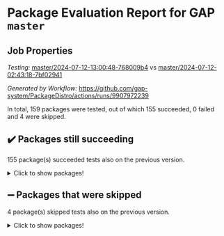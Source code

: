 # Package Evaluation Report for GAP `master`

## Job Properties

*Testing:* [master/2024-07-12-13:00:48-768009b4](https://github.com/gap-system/PackageDistro/blob/data/reports/master/2024-07-12-13:00:48-768009b4) vs [master/2024-07-12-02:43:18-7bf02941](https://github.com/gap-system/PackageDistro/blob/data/reports/master/2024-07-12-02:43:18-7bf02941)

*Generated by Workflow:* https://github.com/gap-system/PackageDistro/actions/runs/9907972239

In total, 159 packages were tested, out of which 155 succeeded, 0 failed and 4 were skipped.

## :heavy_check_mark: Packages still succeeding

155 package(s) succeeded tests also on the previous version.
<details><summary>Click to show packages!</summary>

- 4ti2interface 2023.02-04 [(success)](https://github.com/gap-system/PackageDistro/actions/runs/9907972239/job/27373140092)
- ace 5.6.2 [(success)](https://github.com/gap-system/PackageDistro/actions/runs/9907972239/job/27373140416)
- aclib 1.3.2 [(success)](https://github.com/gap-system/PackageDistro/actions/runs/9907972239/job/27373140652)
- agt 0.3.1 [(success)](https://github.com/gap-system/PackageDistro/actions/runs/9907972239/job/27373140877)
- alnuth 3.2.1 [(success)](https://github.com/gap-system/PackageDistro/actions/runs/9907972239/job/27373141152)
- anupq 3.3.0 [(success)](https://github.com/gap-system/PackageDistro/actions/runs/9907972239/job/27373141408)
- atlasrep 2.1.8 [(success)](https://github.com/gap-system/PackageDistro/actions/runs/9907972239/job/27373141690)
- autodoc 2023.06.19 [(success)](https://github.com/gap-system/PackageDistro/actions/runs/9907972239/job/27373141973)
- automata 1.15 [(success)](https://github.com/gap-system/PackageDistro/actions/runs/9907972239/job/27373142219)
- automgrp 1.3.2 [(success)](https://github.com/gap-system/PackageDistro/actions/runs/9907972239/job/27373142490)
- autpgrp 1.11 [(success)](https://github.com/gap-system/PackageDistro/actions/runs/9907972239/job/27373142776)
- cap 2024.07-06 [(success)](https://github.com/gap-system/PackageDistro/actions/runs/9907972239/job/27373148491)
- caratinterface 2.3.6 [(success)](https://github.com/gap-system/PackageDistro/actions/runs/9907972239/job/27373149218)
- cddinterface 2022.11.01 [(success)](https://github.com/gap-system/PackageDistro/actions/runs/9907972239/job/27373149661)
- circle 1.6.6 [(success)](https://github.com/gap-system/PackageDistro/actions/runs/9907972239/job/27373152258)
- classicpres 1.22 [(success)](https://github.com/gap-system/PackageDistro/actions/runs/9907972239/job/27373153841)
- cohomolo 1.6.11 [(success)](https://github.com/gap-system/PackageDistro/actions/runs/9907972239/job/27373154103)
- congruence 1.2.6 [(success)](https://github.com/gap-system/PackageDistro/actions/runs/9907972239/job/27373154366)
- corelg 1.57 [(success)](https://github.com/gap-system/PackageDistro/actions/runs/9907972239/job/27373154690)
- crime 1.6 [(success)](https://github.com/gap-system/PackageDistro/actions/runs/9907972239/job/27373154962)
- crisp 1.4.6 [(success)](https://github.com/gap-system/PackageDistro/actions/runs/9907972239/job/27373155290)
- crypting 0.10.4 [(success)](https://github.com/gap-system/PackageDistro/actions/runs/9907972239/job/27373155580)
- cryst 4.1.27 [(success)](https://github.com/gap-system/PackageDistro/actions/runs/9907972239/job/27373155927)
- crystcat 1.1.10 [(success)](https://github.com/gap-system/PackageDistro/actions/runs/9907972239/job/27373156231)
- ctbllib 1.3.9 [(success)](https://github.com/gap-system/PackageDistro/actions/runs/9907972239/job/27373156539)
- cubefree 1.19 [(success)](https://github.com/gap-system/PackageDistro/actions/runs/9907972239/job/27373156812)
- curlinterface 2.3.2 [(success)](https://github.com/gap-system/PackageDistro/actions/runs/9907972239/job/27373157117)
- cvec 2.8.1 [(success)](https://github.com/gap-system/PackageDistro/actions/runs/9907972239/job/27373157378)
- datastructures 0.3.0 [(success)](https://github.com/gap-system/PackageDistro/actions/runs/9907972239/job/27373157696)
- deepthought 1.0.6 [(success)](https://github.com/gap-system/PackageDistro/actions/runs/9907972239/job/27373157982)
- design 1.8 [(success)](https://github.com/gap-system/PackageDistro/actions/runs/9907972239/job/27373158279)
- difsets 2.3.1 [(success)](https://github.com/gap-system/PackageDistro/actions/runs/9907972239/job/27373158551)
- digraphs 1.7.1 [(success)](https://github.com/gap-system/PackageDistro/actions/runs/9907972239/job/27373158886)
- edim 1.3.8 [(success)](https://github.com/gap-system/PackageDistro/actions/runs/9907972239/job/27373159171)
- example 4.3.4 [(success)](https://github.com/gap-system/PackageDistro/actions/runs/9907972239/job/27373159495)
- examplesforhomalg 2023.10-01 [(success)](https://github.com/gap-system/PackageDistro/actions/runs/9907972239/job/27373159791)
- factint 1.6.3 [(success)](https://github.com/gap-system/PackageDistro/actions/runs/9907972239/job/27373160099)
- ferret 1.0.11 [(success)](https://github.com/gap-system/PackageDistro/actions/runs/9907972239/job/27373160416)
- fga 1.5.0 [(success)](https://github.com/gap-system/PackageDistro/actions/runs/9907972239/job/27373160768)
- fining 1.5.6 [(success)](https://github.com/gap-system/PackageDistro/actions/runs/9907972239/job/27373161081)
- float 1.0.4 [(success)](https://github.com/gap-system/PackageDistro/actions/runs/9907972239/job/27373161384)
- format 1.4.4 [(success)](https://github.com/gap-system/PackageDistro/actions/runs/9907972239/job/27373161663)
- forms 1.2.11 [(success)](https://github.com/gap-system/PackageDistro/actions/runs/9907972239/job/27373161967)
- fplsa 1.2.6 [(success)](https://github.com/gap-system/PackageDistro/actions/runs/9907972239/job/27373162252)
- fr 2.4.13 [(success)](https://github.com/gap-system/PackageDistro/actions/runs/9907972239/job/27373162583)
- francy 2.0.3 [(success)](https://github.com/gap-system/PackageDistro/actions/runs/9907972239/job/27373162925)
- fwtree 1.3 [(success)](https://github.com/gap-system/PackageDistro/actions/runs/9907972239/job/27373163204)
- gapdoc 1.6.7 [(success)](https://github.com/gap-system/PackageDistro/actions/runs/9907972239/job/27373163550)
- gauss 2023.02-04 [(success)](https://github.com/gap-system/PackageDistro/actions/runs/9907972239/job/27373163896)
- gaussforhomalg 2024.07-01 [(success)](https://github.com/gap-system/PackageDistro/actions/runs/9907972239/job/27373164156)
- gbnp 1.0.5 [(success)](https://github.com/gap-system/PackageDistro/actions/runs/9907972239/job/27373164505)
- generalizedmorphismsforcap 2024.04-01 [(success)](https://github.com/gap-system/PackageDistro/actions/runs/9907972239/job/27373164794)
- genss 1.6.8 [(success)](https://github.com/gap-system/PackageDistro/actions/runs/9907972239/job/27373165083)
- gradedmodules 2024.01-01 [(success)](https://github.com/gap-system/PackageDistro/actions/runs/9907972239/job/27373165480)
- gradedringforhomalg 2024.07-01 [(success)](https://github.com/gap-system/PackageDistro/actions/runs/9907972239/job/27373165812)
- grape 4.9.0 [(success)](https://github.com/gap-system/PackageDistro/actions/runs/9907972239/job/27373166100)
- groupoids 1.74 [(success)](https://github.com/gap-system/PackageDistro/actions/runs/9907972239/job/27373166371)
- grpconst 2.6.5 [(success)](https://github.com/gap-system/PackageDistro/actions/runs/9907972239/job/27373166664)
- guarana 0.96.3 [(success)](https://github.com/gap-system/PackageDistro/actions/runs/9907972239/job/27373166980)
- guava 3.19 [(success)](https://github.com/gap-system/PackageDistro/actions/runs/9907972239/job/27373167311)
- hap 1.62 [(success)](https://github.com/gap-system/PackageDistro/actions/runs/9907972239/job/27373167601)
- hapcryst 0.1.15 [(success)](https://github.com/gap-system/PackageDistro/actions/runs/9907972239/job/27373167857)
- hecke 1.5.3 [(success)](https://github.com/gap-system/PackageDistro/actions/runs/9907972239/job/27373168138)
- help 4.0 [(success)](https://github.com/gap-system/PackageDistro/actions/runs/9907972239/job/27373168450)
- homalg 2024.01-01 [(success)](https://github.com/gap-system/PackageDistro/actions/runs/9907972239/job/27373168705)
- homalgtocas 2023.11-01 [(success)](https://github.com/gap-system/PackageDistro/actions/runs/9907972239/job/27373168954)
- idrel 2.47 [(success)](https://github.com/gap-system/PackageDistro/actions/runs/9907972239/job/27373169210)
- images 1.3.2 [(success)](https://github.com/gap-system/PackageDistro/actions/runs/9907972239/job/27373169439)
- intpic 0.3.0 [(success)](https://github.com/gap-system/PackageDistro/actions/runs/9907972239/job/27373169679)
- io 4.8.2 [(success)](https://github.com/gap-system/PackageDistro/actions/runs/9907972239/job/27373169977)
- io_forhomalg 2023.02-04 [(success)](https://github.com/gap-system/PackageDistro/actions/runs/9907972239/job/27373170232)
- irredsol 1.4.4 [(success)](https://github.com/gap-system/PackageDistro/actions/runs/9907972239/job/27373170484)
- json 2.2.1 [(success)](https://github.com/gap-system/PackageDistro/actions/runs/9907972239/job/27373170788)
- jupyterkernel 1.5.1 [(success)](https://github.com/gap-system/PackageDistro/actions/runs/9907972239/job/27373171046)
- jupyterviz 1.5.6 [(success)](https://github.com/gap-system/PackageDistro/actions/runs/9907972239/job/27373171339)
- kan 1.37 [(success)](https://github.com/gap-system/PackageDistro/actions/runs/9907972239/job/27373171649)
- kbmag 1.5.11 [(success)](https://github.com/gap-system/PackageDistro/actions/runs/9907972239/job/27373171947)
- laguna 3.9.7 [(success)](https://github.com/gap-system/PackageDistro/actions/runs/9907972239/job/27373172287)
- liealgdb 2.2.1 [(success)](https://github.com/gap-system/PackageDistro/actions/runs/9907972239/job/27373172570)
- liepring 2.9.1 [(success)](https://github.com/gap-system/PackageDistro/actions/runs/9907972239/job/27373172841)
- liering 2.4.2 [(success)](https://github.com/gap-system/PackageDistro/actions/runs/9907972239/job/27373173107)
- linearalgebraforcap 2024.07-05 [(success)](https://github.com/gap-system/PackageDistro/actions/runs/9907972239/job/27373173431)
- lins 0.9 [(success)](https://github.com/gap-system/PackageDistro/actions/runs/9907972239/job/27373173701)
- localizeringforhomalg 2023.10-01 [(success)](https://github.com/gap-system/PackageDistro/actions/runs/9907972239/job/27373173988)
- loops 3.4.3 [(success)](https://github.com/gap-system/PackageDistro/actions/runs/9907972239/job/27373174268)
- lpres 1.1.1 [(success)](https://github.com/gap-system/PackageDistro/actions/runs/9907972239/job/27373174539)
- majoranaalgebras 1.5.2 [(success)](https://github.com/gap-system/PackageDistro/actions/runs/9907972239/job/27373174821)
- mapclass 1.4.6 [(success)](https://github.com/gap-system/PackageDistro/actions/runs/9907972239/job/27373175130)
- matgrp 0.70 [(success)](https://github.com/gap-system/PackageDistro/actions/runs/9907972239/job/27373175401)
- matricesforhomalg 2024.07-01 [(success)](https://github.com/gap-system/PackageDistro/actions/runs/9907972239/job/27373175708)
- modisom 2.5.4 [(success)](https://github.com/gap-system/PackageDistro/actions/runs/9907972239/job/27373175987)
- modulepresentationsforcap 2024.07-02 [(success)](https://github.com/gap-system/PackageDistro/actions/runs/9907972239/job/27373176262)
- modules 2024.01-01 [(success)](https://github.com/gap-system/PackageDistro/actions/runs/9907972239/job/27373176552)
- monoidalcategories 2024.06-02 [(success)](https://github.com/gap-system/PackageDistro/actions/runs/9907972239/job/27373176811)
- nconvex 2022.09-01 [(success)](https://github.com/gap-system/PackageDistro/actions/runs/9907972239/job/27373177100)
- nilmat 1.4.2 [(success)](https://github.com/gap-system/PackageDistro/actions/runs/9907972239/job/27373177394)
- nock 1.5 [(success)](https://github.com/gap-system/PackageDistro/actions/runs/9907972239/job/27373177658)
- normalizinterface 1.3.6 [(success)](https://github.com/gap-system/PackageDistro/actions/runs/9907972239/job/27373177916)
- nq 2.5.11 [(success)](https://github.com/gap-system/PackageDistro/actions/runs/9907972239/job/27373178212)
- numericalsgps 1.3.1 [(success)](https://github.com/gap-system/PackageDistro/actions/runs/9907972239/job/27373178530)
- openmath 11.5.3 [(success)](https://github.com/gap-system/PackageDistro/actions/runs/9907972239/job/27373178817)
- orb 4.9.0 [(success)](https://github.com/gap-system/PackageDistro/actions/runs/9907972239/job/27373179100)
- packagemanager 1.4.3 [(success)](https://github.com/gap-system/PackageDistro/actions/runs/9907972239/job/27373179346)
- patternclass 2.4.3 [(success)](https://github.com/gap-system/PackageDistro/actions/runs/9907972239/job/27373179572)
- permut 2.0.5 [(success)](https://github.com/gap-system/PackageDistro/actions/runs/9907972239/job/27373179849)
- polenta 1.3.10 [(success)](https://github.com/gap-system/PackageDistro/actions/runs/9907972239/job/27373180088)
- polymaking 0.8.7 [(success)](https://github.com/gap-system/PackageDistro/actions/runs/9907972239/job/27373180376)
- primgrp 3.4.4 [(success)](https://github.com/gap-system/PackageDistro/actions/runs/9907972239/job/27373180679)
- profiling 2.5.4 [(success)](https://github.com/gap-system/PackageDistro/actions/runs/9907972239/job/27373180937)
- qdistrnd 0.9.4 [(success)](https://github.com/gap-system/PackageDistro/actions/runs/9907972239/job/27373181160)
- qpa 1.35 [(success)](https://github.com/gap-system/PackageDistro/actions/runs/9907972239/job/27373181404)
- quagroup 1.8.4 [(success)](https://github.com/gap-system/PackageDistro/actions/runs/9907972239/job/27373181700)
- radiroot 2.9 [(success)](https://github.com/gap-system/PackageDistro/actions/runs/9907972239/job/27373181992)
- rcwa 4.7.1 [(success)](https://github.com/gap-system/PackageDistro/actions/runs/9907972239/job/27373182341)
- rds 1.8 [(success)](https://github.com/gap-system/PackageDistro/actions/runs/9907972239/job/27373182630)
- recog 1.4.2 [(success)](https://github.com/gap-system/PackageDistro/actions/runs/9907972239/job/27373182927)
- repndecomp 1.3.0 [(success)](https://github.com/gap-system/PackageDistro/actions/runs/9907972239/job/27373183159)
- repsn 3.1.2 [(success)](https://github.com/gap-system/PackageDistro/actions/runs/9907972239/job/27373183431)
- resclasses 4.7.3 [(success)](https://github.com/gap-system/PackageDistro/actions/runs/9907972239/job/27373183685)
- ringsforhomalg 2024.06-01 [(success)](https://github.com/gap-system/PackageDistro/actions/runs/9907972239/job/27373183929)
- sco 2023.08-01 [(success)](https://github.com/gap-system/PackageDistro/actions/runs/9907972239/job/27373184195)
- scscp 2.4.3 [(success)](https://github.com/gap-system/PackageDistro/actions/runs/9907972239/job/27373184459)
- semigroups 5.3.7 [(success)](https://github.com/gap-system/PackageDistro/actions/runs/9907972239/job/27373184665)
- sglppow 2.4 [(success)](https://github.com/gap-system/PackageDistro/actions/runs/9907972239/job/27373184985)
- sgpviz 0.999.5 [(success)](https://github.com/gap-system/PackageDistro/actions/runs/9907972239/job/27373185264)
- simpcomp 2.1.14 [(success)](https://github.com/gap-system/PackageDistro/actions/runs/9907972239/job/27373185543)
- singular 2024.06.03 [(success)](https://github.com/gap-system/PackageDistro/actions/runs/9907972239/job/27373185785)
- sl2reps 1.1 [(success)](https://github.com/gap-system/PackageDistro/actions/runs/9907972239/job/27373186081)
- sla 1.5.3 [(success)](https://github.com/gap-system/PackageDistro/actions/runs/9907972239/job/27373186379)
- smallgrp 1.5.4 [(success)](https://github.com/gap-system/PackageDistro/actions/runs/9907972239/job/27373186733)
- smallsemi 0.7.0 [(success)](https://github.com/gap-system/PackageDistro/actions/runs/9907972239/job/27373187010)
- sonata 2.9.6 [(success)](https://github.com/gap-system/PackageDistro/actions/runs/9907972239/job/27373187430)
- sophus 1.27 [(success)](https://github.com/gap-system/PackageDistro/actions/runs/9907972239/job/27373187704)
- sotgrps 1.2 [(success)](https://github.com/gap-system/PackageDistro/actions/runs/9907972239/job/27373188001)
- spinsym 1.5.2 [(success)](https://github.com/gap-system/PackageDistro/actions/runs/9907972239/job/27373188240)
- standardff 1.0 [(success)](https://github.com/gap-system/PackageDistro/actions/runs/9907972239/job/27373188516)
- symbcompcc 1.3.2 [(success)](https://github.com/gap-system/PackageDistro/actions/runs/9907972239/job/27373188800)
- thelma 1.3 [(success)](https://github.com/gap-system/PackageDistro/actions/runs/9907972239/job/27373189083)
- tomlib 1.2.11 [(success)](https://github.com/gap-system/PackageDistro/actions/runs/9907972239/job/27373189330)
- toolsforhomalg 2024.07-01 [(success)](https://github.com/gap-system/PackageDistro/actions/runs/9907972239/job/27373189573)
- toric 1.9.6 [(success)](https://github.com/gap-system/PackageDistro/actions/runs/9907972239/job/27373189799)
- toricvarieties 2022.07.13 [(success)](https://github.com/gap-system/PackageDistro/actions/runs/9907972239/job/27373190071)
- transgrp 3.6.5 [(success)](https://github.com/gap-system/PackageDistro/actions/runs/9907972239/job/27373190384)
- typeset 1.2.2 [(success)](https://github.com/gap-system/PackageDistro/actions/runs/9907972239/job/27373190641)
- ugaly 4.1.3 [(success)](https://github.com/gap-system/PackageDistro/actions/runs/9907972239/job/27373190914)
- unipot 1.6 [(success)](https://github.com/gap-system/PackageDistro/actions/runs/9907972239/job/27373191242)
- unitlib 4.2.0 [(success)](https://github.com/gap-system/PackageDistro/actions/runs/9907972239/job/27373191506)
- utils 0.85 [(success)](https://github.com/gap-system/PackageDistro/actions/runs/9907972239/job/27373192021)
- uuid 0.7 [(success)](https://github.com/gap-system/PackageDistro/actions/runs/9907972239/job/27373192481)
- walrus 0.9991 [(success)](https://github.com/gap-system/PackageDistro/actions/runs/9907972239/job/27373192853)
- wedderga 4.10.5 [(success)](https://github.com/gap-system/PackageDistro/actions/runs/9907972239/job/27373193168)
- xmod 2.92 [(success)](https://github.com/gap-system/PackageDistro/actions/runs/9907972239/job/27373193570)
- xmodalg 1.23 [(success)](https://github.com/gap-system/PackageDistro/actions/runs/9907972239/job/27373193934)
- yangbaxter 0.10.5 [(success)](https://github.com/gap-system/PackageDistro/actions/runs/9907972239/job/27373194279)
- zeromqinterface 0.15 [(success)](https://github.com/gap-system/PackageDistro/actions/runs/9907972239/job/27373194565)
</details>

## :heavy_minus_sign: Packages that were skipped

4 package(s) skipped tests also on the previous version.
<details><summary>Click to show packages!</summary>

- browse 1.8.21 [(skipped)](https://github.com/gap-system/PackageDistro/actions/runs/9907972239/job/27372781993)
- itc 1.5.1 [(skipped)](https://github.com/gap-system/PackageDistro/actions/runs/9907972239/job/27372781993)
- polycyclic 2.16 [(skipped)](https://github.com/gap-system/PackageDistro/actions/runs/9907972239/job/27372781993)
- xgap 4.32 [(skipped)](https://github.com/gap-system/PackageDistro/actions/runs/9907972239/job/27372781993)
</details>

